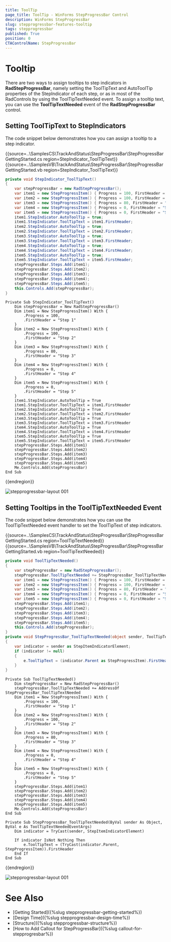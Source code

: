 ```yaml
---
title: ToolTip
page_title: ToolTip - WinForms StepProgressBar Control
description: WinForms StepProgressBar 
slug: stepprogressbar-features-tooltip
tags: stepprogressbar
published: True
position: 0 
CTAControlName: StepProgressBar
---
```


# Tooltip

There are two ways to assign tooltips to step indicators in __RadStepProgressBar__, namely setting the ToolTipText and AutoToolTip properties of the StepIndicator of each step, or as in most of the RadControls by using the ToolTipTextNeeded event. To assign a tooltip text, you can use the __ToolTipTextNeeded__ event of the __RadStepProgressBar__ control.

## Setting ToolTipText to StepIndicators

The code snippet below demonstrates how you can assign a tooltip to a step indicator.

{{source=..\SamplesCS\TrackAndStatus\StepProgressBar\StepProgressBarGettingStarted.cs region=StepIndicator_ToolTipText}} 
{{source=..\SamplesVB\TrackAndStatus\StepProgressBar\StepProgressBarGettingStarted.vb region=StepIndicator_ToolTipText}}

````C#
private void StepIndicator_ToolTipText()
{
    var stepProgressBar = new RadStepProgressBar();
    var item1 = new StepProgressItem() { Progress = 100, FirstHeader = "Step 1" };
    var item2 = new StepProgressItem() { Progress = 100, FirstHeader = "Step 2" };
    var item3 = new StepProgressItem() { Progress = 80, FirstHeader = "Step 3" };
    var item4 = new StepProgressItem() { Progress = 0, FirstHeader = "Step 4" };
    var item5 = new StepProgressItem() { Progress = 0, FirstHeader = "Step 5" };
    item1.StepIndicator.AutoToolTip = true;
    item1.StepIndicator.ToolTipText = item1.FirstHeader;
    item2.StepIndicator.AutoToolTip = true;
    item2.StepIndicator.ToolTipText = item2.FirstHeader;
    item3.StepIndicator.AutoToolTip = true;
    item3.StepIndicator.ToolTipText = item3.FirstHeader;
    item4.StepIndicator.AutoToolTip = true;
    item4.StepIndicator.ToolTipText = item4.FirstHeader;
    item5.StepIndicator.AutoToolTip = true;
    item5.StepIndicator.ToolTipText = item5.FirstHeader;
    stepProgressBar.Steps.Add(item1);
    stepProgressBar.Steps.Add(item2);
    stepProgressBar.Steps.Add(item3);       
    stepProgressBar.Steps.Add(item4);       
    stepProgressBar.Steps.Add(item5);       
    this.Controls.Add(stepProgressBar);
}

````
````VB.NET
Private Sub StepIndicator_ToolTipText()
	Dim stepProgressBar = New RadStepProgressBar()
	Dim item1 = New StepProgressItem() With {
		.Progress = 100,
		.FirstHeader = "Step 1"
	}
	Dim item2 = New StepProgressItem() With {
		.Progress = 100,
		.FirstHeader = "Step 2"
	}
	Dim item3 = New StepProgressItem() With {
		.Progress = 80,
		.FirstHeader = "Step 3"
	}
	Dim item4 = New StepProgressItem() With {
		.Progress = 0,
		.FirstHeader = "Step 4"
	}
	Dim item5 = New StepProgressItem() With {
		.Progress = 0,
		.FirstHeader = "Step 5"
	}
	item1.StepIndicator.AutoToolTip = True
	item1.StepIndicator.ToolTipText = item1.FirstHeader
	item2.StepIndicator.AutoToolTip = True
	item2.StepIndicator.ToolTipText = item2.FirstHeader
	item3.StepIndicator.AutoToolTip = True
	item3.StepIndicator.ToolTipText = item3.FirstHeader
	item4.StepIndicator.AutoToolTip = True
	item4.StepIndicator.ToolTipText = item4.FirstHeader
	item5.StepIndicator.AutoToolTip = True
	item5.StepIndicator.ToolTipText = item5.FirstHeader
	stepProgressBar.Steps.Add(item1)
	stepProgressBar.Steps.Add(item2)
	stepProgressBar.Steps.Add(item3)
	stepProgressBar.Steps.Add(item4)
	stepProgressBar.Steps.Add(item5)
	Me.Controls.Add(stepProgressBar)
End Sub

````

{{endregion}}

![stepprogressbar-layout 001](images/stepprogressbar-features-tooltip001.png)

## Setting Tooltips in the ToolTipTextNeeded Event

The code snippet below demonstrates how you can use the ToolTipTextNeeded event handler to set the ToolTipText of step indicators.

{{source=..\SamplesCS\TrackAndStatus\StepProgressBar\StepProgressBarGettingStarted.cs region=ToolTipTextNeeded}} 
{{source=..\SamplesVB\TrackAndStatus\StepProgressBar\StepProgressBarGettingStarted.vb region=ToolTipTextNeeded}}

````C#
private void ToolTipTextNeeded()
{
    var stepProgressBar = new RadStepProgressBar();
    stepProgressBar.ToolTipTextNeeded += StepProgressBar_ToolTipTextNeeded;
    var item1 = new StepProgressItem() { Progress = 100, FirstHeader = "Step 1",  };
    var item2 = new StepProgressItem() { Progress = 100, FirstHeader = "Step 2" };
    var item3 = new StepProgressItem() { Progress = 80, FirstHeader = "Step 3" };
    var item4 = new StepProgressItem() { Progress = 0, FirstHeader = "Step 4" };
    var item5 = new StepProgressItem() { Progress = 0, FirstHeader = "Step 5" };
    stepProgressBar.Steps.Add(item1);
    stepProgressBar.Steps.Add(item2);
    stepProgressBar.Steps.Add(item3);       
    stepProgressBar.Steps.Add(item4);       
    stepProgressBar.Steps.Add(item5);       
    this.Controls.Add(stepProgressBar);
}
private void StepProgressBar_ToolTipTextNeeded(object sender, ToolTipTextNeededEventArgs e)
{    
    var indicator = sender as StepItemIndicatorElement;
    if (indicator != null)
    {
        e.ToolTipText = (indicator.Parent as StepProgressItem).FirstHeader;
    }
}


````
````VB.NET
Private Sub ToolTipTextNeeded()
	Dim stepProgressBar = New RadStepProgressBar()
	stepProgressBar.ToolTipTextNeeded += AddressOf StepProgressBar_ToolTipTextNeeded
	Dim item1 = New StepProgressItem() With {
		.Progress = 100,
		.FirstHeader = "Step 1"
	}
	Dim item2 = New StepProgressItem() With {
		.Progress = 100,
		.FirstHeader = "Step 2"
	}
	Dim item3 = New StepProgressItem() With {
		.Progress = 80,
		.FirstHeader = "Step 3"
	}
	Dim item4 = New StepProgressItem() With {
		.Progress = 0,
		.FirstHeader = "Step 4"
	}
	Dim item5 = New StepProgressItem() With {
		.Progress = 0,
		.FirstHeader = "Step 5"
	}
	stepProgressBar.Steps.Add(item1)
	stepProgressBar.Steps.Add(item2)
	stepProgressBar.Steps.Add(item3)
	stepProgressBar.Steps.Add(item4)
	stepProgressBar.Steps.Add(item5)
	Me.Controls.Add(stepProgressBar)
End Sub

Private Sub StepProgressBar_ToolTipTextNeeded(ByVal sender As Object, ByVal e As ToolTipTextNeededEventArgs)
	Dim indicator = TryCast(sender, StepItemIndicatorElement)

	If indicator IsNot Nothing Then
		e.ToolTipText = (TryCast(indicator.Parent, StepProgressItem)).FirstHeader
	End If
End Sub

````

{{endregion}}

![stepprogressbar-layout 001](images/stepprogressbar-features-tooltip002.png)

# See Also

* [Getting Started]({%slug stepprogressbar-getting-started%})
* [Design Time]({%slug stepprogressbar-design-time%}) 
* [Structure]({%slug stepprogressbar-structure%}) 
* [How to Add Callout for StepProgressBar]({%slug callout-for-stepprogresbar%})
 
        
